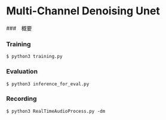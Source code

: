 # Multi-Channel Denoising Unet

###　概要











### Training

```
$ python3 training.py
```





### Evaluation

```
$ python3 inference_for_eval.py
```





### Recording

```
$ python3 RealTimeAudioProcess.py -dm
```





